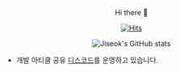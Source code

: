 <div align=center>
Hi there 👋

[![Hits](https://hits.seeyoufarm.com/api/count/incr/badge.svg?url=https%3A%2F%2Fgithub.com%2ever0de)](https://hits.seeyoufarm.com)

![Jiseok's GitHub stats](https://github-readme-stats.vercel.app/api?username=ever0de&count_private=true&show_icons=true&theme=vision-friendly-dark)

</div>

- 개발 아티클 공유 [디스코드](https://discord.gg/QnCYxCFy)를 운영하고 있습니다.

<!--
**ever0de/ever0de** is a ✨ _special_ ✨ repository because its `README.md` (this file) appears on your GitHub profile.

Here are some ideas to get you started:

- 🔭 I’m currently working on ...
- 🌱 I’m currently learning ...
- 👯 I’m looking to collaborate on ...
- 🤔 I’m looking for help with ...
- 💬 Ask me about ...
- 📫 How to reach me: ...
- 😄 Pronouns: ...
- ⚡ Fun fact: ...
-->
